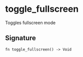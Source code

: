 # toggle_fullscreen

Toggles fullscreen mode
## Signature

```nogscript
fn toggle_fullscreen() -> Void
```

